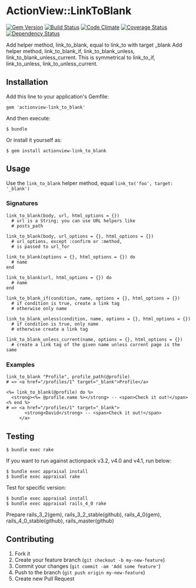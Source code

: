 # ActionView::LinkToBlank

[![Gem Version](https://badge.fury.io/rb/actionview-link_to_blank.png)](http://badge.fury.io/rb/actionview-link_to_blank)
[![Build Status](https://api.travis-ci.org/sanemat/actionview-link_to_blank.png?branch=master)](https://travis-ci.org/sanemat/actionview-link_to_blank)
[![Code Climate](https://codeclimate.com/github/sanemat/actionview-link_to_blank.png)](https://codeclimate.com/github/sanemat/actionview-link_to_blank)
[![Coverage Status](https://coveralls.io/repos/sanemat/actionview-link_to_blank/badge.png?branch=master)](https://coveralls.io/r/sanemat/actionview-link_to_blank)
[![Dependency Status](https://gemnasium.com/sanemat/actionview-link_to_blank.png)](https://gemnasium.com/sanemat/actionview-link_to_blank)

Add helper method, link_to_blank, equal to link_to with target _blank
Add helper method, link_to_blank_if, link_to_blank_unless, link_to_blank_unless_current.
This is symmetrical to link_to_if, link_to_unless, link_to_unless_current.

## Installation

Add this line to your application's Gemfile:

    gem 'actionview-link_to_blank'

And then execute:

    $ bundle

Or install it yourself as:

    $ gem install actionview-link_to_blank

## Usage

Use the `link_to_blank` helper method, equal `link_to('foo', target: '_blank')`

### Signatures

    link_to_blank(body, url, html_options = {})
      # url is a String; you can use URL helpers like
      # posts_path

    link_to_blank(body, url_options = {}, html_options = {})
      # url_options, except :confirm or :method,
      # is passed to url_for

    link_to_blank(options = {}, html_options = {}) do
      # name
    end

    link_to_blank(url, html_options = {}) do
      # name
    end

    link_to_blank_if(condition, name, options = {}, html_options = {})
      # if condition is true, create a link tag
      # otherwise only name

    link_to_blank_unless(condition, name, options = {}, html_options = {})
      # if condition is true, only name
      # otherwise create a link tag

    link_to_blank_unless_current(name, options = {}, html_options = {})
      # create a link tag of the given name unless current page is the same

### Examples

    link_to_blank "Profile", profile_path(@profile)
    # => <a href="/profiles/1" target="_blank">Profile</a>

    <%= link_to_blank(@profile) do %>
      <strong><%= @profile.name %></strong> -- <span>Check it out!</span>
    <% end %>
    # => <a href="/profiles/1" target="_blank">
           <strong>David</strong> -- <span>Check it out!</span>
         </a>

## Testing

    $ bundle exec rake

If you want to run against actionpack v3.2, v4.0 and v4.1, run below:

    $ bundle exec appraisal install
    $ bundle exec appraisal rake

Test for specific version:

    $ bundle exec appraisal install
    $ bundle exec appraisal rails_4_0 rake

Prepare rails_3_2(gem), rails_3_2_stable(github), rails_4_0(gem), rails_4_0_stable(github), rails_master(github)

## Contributing

1. Fork it
2. Create your feature branch (`git checkout -b my-new-feature`)
3. Commit your changes (`git commit -am 'Add some feature'`)
4. Push to the branch (`git push origin my-new-feature`)
5. Create new Pull Request
